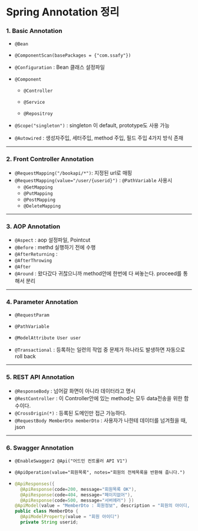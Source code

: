 # Spring Annotation 정리



### 1. Basic Annotation

- `@Bean`

- `@ComponentScan(basePackages = {"com.ssafy"})`

- `@Configuration`  : Bean 클래스 설정파일

- `@Component`

  - `@Controller`

  - `@Service`

  - `@Repositroy`

- `@Scope("singleton")` : singleton 이 default, prototype도 사용 가능

- `@Autowired` : 생성자주입, 세터주입, method 주입, 필드 주입 4가지 방식 존재



---

### 2. Front Controller Annotation

- `@RequestMapping("/bookapi/*")`: 지정된 url로 매핑
- `@RequestMapping(value="/user/{userid}")` : `@PathVariable` 사용시
  - `@GetMapping`
  - `@PutMapping`
  - `@PostMapping`
  - `@DeleteMapping`

---

### 3. AOP Annotation

- `@Aspect` : aop 설정파일, Pointcut
- `@Before` : methd 실행하기 전에 수행
- `@AfterReturning` : 
- `@AfterThrowing`
- `@After `
- `@Around` : 왔다갔다 귀찮으니까 method안에 한번에 다 써놓는다. proceed를 통해서 분리





---



### 4. Parameter Annotation

- `@RequestParam `
- `@PathVariable`
- `@ModelAttribute User user`

- `@Transactional` : 등록하는 일련의 작업 중 문제가 하나라도 발생하면 자동으로 roll back







---



### 5. REST API Annotation

- `@ResponseBody` : 넘어갈 화면이 아니라 데이터라고 명시
- `@RestController` : 이 Controller안에 있는 method는 모두 data전송을 위한 함수이다.
- `@CrossOrigin(*)` : 등록된 도메인만 접근 가능하다.
- `@RequestBody MemberDto memberDto` : 사용자가 나한테 데이터를 넘겨줬을 때, json



---



### 6. Swagger Annotation

- `@EnableSwagger2 @Api("어드민 컨트롤러 API V1") `

- `@ApiOperation(value="회원목록", notes="회원의 전체목록을 반환해 줍니다.") `

- ``` java
  @ApiResponses({    
    @ApiResponse(code=200, message="회원목록 OK"),    
    @ApiResponse(code=404, message="페이지없어"),    
    @ApiResponse(code=500, message="서버에러") })
  @ApiModel(value = "MemberDto : 회원정보", description = "회원의 아이디, 이름, 비번, 가입일등을 설정") 
  public class MemberDto {    
  	@ApiModelProperty(value = "회원 아이디")   
   	private String userid;
  ```





